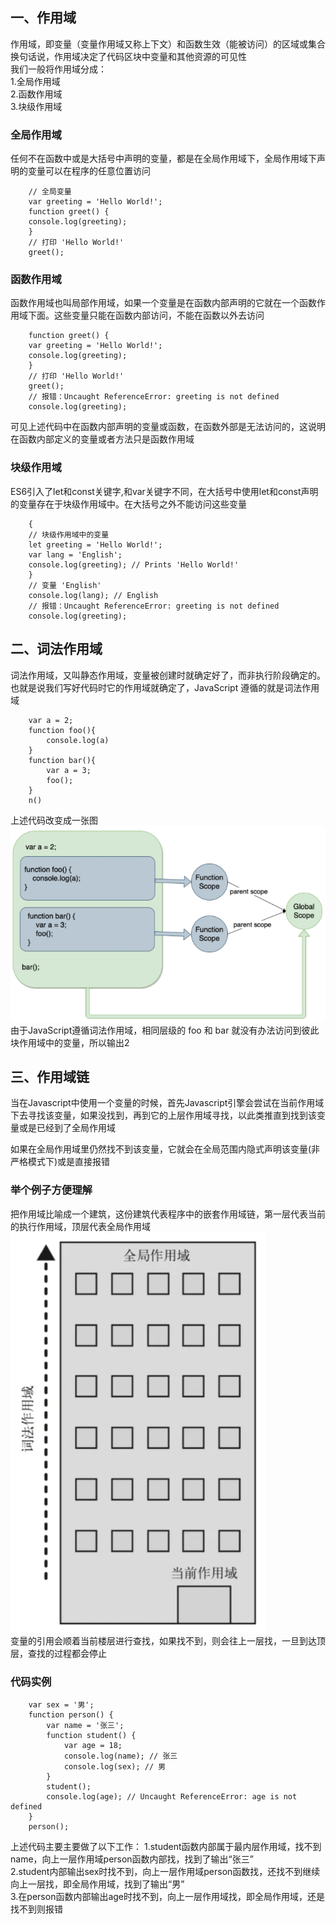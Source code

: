 ## 一、作用域
作用域，即变量（变量作用域又称上下文）和函数生效（能被访问）的区域或集合    
换句话说，作用域决定了代码区块中变量和其他资源的可见性      
我们一般将作用域分成：    
1.全局作用域   
2.函数作用域   
3.块级作用域   
### 全局作用域
任何不在函数中或是大括号中声明的变量，都是在全局作用域下，全局作用域下声明的变量可以在程序的任意位置访问
```
    // 全局变量
    var greeting = 'Hello World!';
    function greet() {
    console.log(greeting);
    }
    // 打印 'Hello World!'
    greet();
```
### 函数作用域
函数作用域也叫局部作用域，如果一个变量是在函数内部声明的它就在一个函数作用域下面。这些变量只能在函数内部访问，不能在函数以外去访问
```
    function greet() {
    var greeting = 'Hello World!';
    console.log(greeting);
    }
    // 打印 'Hello World!'
    greet();
    // 报错：Uncaught ReferenceError: greeting is not defined
    console.log(greeting);
```
可见上述代码中在函数内部声明的变量或函数，在函数外部是无法访问的，这说明在函数内部定义的变量或者方法只是函数作用域
### 块级作用域
ES6引入了let和const关键字,和var关键字不同，在大括号中使用let和const声明的变量存在于块级作用域中。在大括号之外不能访问这些变量
```
    {
    // 块级作用域中的变量
    let greeting = 'Hello World!';
    var lang = 'English';
    console.log(greeting); // Prints 'Hello World!'
    }
    // 变量 'English'
    console.log(lang); // English
    // 报错：Uncaught ReferenceError: greeting is not defined
    console.log(greeting);
```
## 二、词法作用域
词法作用域，又叫静态作用域，变量被创建时就确定好了，而非执行阶段确定的。也就是说我们写好代码时它的作用域就确定了，JavaScript 遵循的就是词法作用域 
```
    var a = 2;
    function foo(){
        console.log(a)
    }
    function bar(){
        var a = 3;
        foo();
    }
    n()
``` 
上述代码改变成一张图  
![images](../images/词法作用域.png)
由于JavaScript遵循词法作用域，相同层级的 foo 和 bar 就没有办法访问到彼此块作用域中的变量，所以输出2  
## 三、作用域链
当在Javascript中使用一个变量的时候，首先Javascript引擎会尝试在当前作用域下去寻找该变量，如果没找到，再到它的上层作用域寻找，以此类推直到找到该变量或是已经到了全局作用域    

如果在全局作用域里仍然找不到该变量，它就会在全局范围内隐式声明该变量(非严格模式下)或是直接报错    
### 举个例子方便理解
把作用域比喻成一个建筑，这份建筑代表程序中的嵌套作用域链，第一层代表当前的执行作用域，顶层代表全局作用域
![images](../images/作用域.png)  
变量的引用会顺着当前楼层进行查找，如果找不到，则会往上一层找，一旦到达顶层，查找的过程都会停止
### 代码实例
```
    var sex = '男';
    function person() {
        var name = '张三';
        function student() {
            var age = 18;
            console.log(name); // 张三
            console.log(sex); // 男 
        }
        student();
        console.log(age); // Uncaught ReferenceError: age is not defined
    }
    person();
```
上述代码主要主要做了以下工作：
1.student函数内部属于最内层作用域，找不到name，向上一层作用域person函数内部找，找到了输出“张三”    
2.student内部输出sex时找不到，向上一层作用域person函数找，还找不到继续向上一层找，即全局作用域，找到了输出“男”     
3.在person函数内部输出age时找不到，向上一层作用域找，即全局作用域，还是找不到则报错   
 
